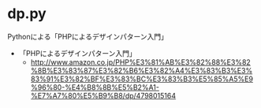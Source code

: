 dp.py
=====

Pythonによる「PHPによるデザインパターン入門」

- 「PHPによるデザインパターン入門」
    - http://www.amazon.co.jp/PHP%E3%81%AB%E3%82%88%E3%82%8B%E3%83%87%E3%82%B6%E3%82%A4%E3%83%B3%E3%83%91%E3%82%BF%E3%83%BC%E3%83%B3%E5%85%A5%E9%96%80-%E4%B8%8B%E5%B2%A1-%E7%A7%80%E5%B9%B8/dp/4798015164

